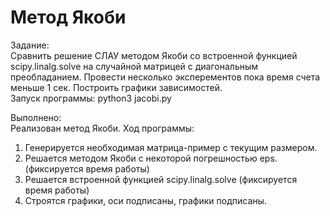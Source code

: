Метод Якоби  
========================
Задание:  
Сравнить решение СЛАУ методом Якоби со встроенной функцией scipy.linalg.solve на случайной матрицей с диагональным преобладанием. Провести несколько эксперементов пока время счета меньше 1 сек. Построить графики зависимостей.  
Запуск программы: python3 jacobi.py  

Выполнено:  
Реализован метод Якоби. Ход программы:  
1. Генерируется необходимая матрица-пример с текущим размером.
2. Решается методом Якоби с некоторой погрешностью eps. (фиксируется время работы)
3. Решается встроенной функцией scipy.linalg.solve (фиксируется время работы)
4. Строятся графики, оси подписаны, графики подписаны.
